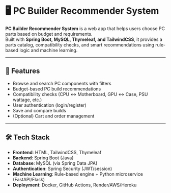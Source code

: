 # 🖥️ PC Builder Recommender System

**PC Builder Recommender System** is a web app that helps users choose PC parts based on budget and requirements.  
Built with **Spring Boot, MySQL, Thymeleaf, and TailwindCSS**, it provides a parts catalog, compatibility checks, and smart recommendations using rule-based logic and machine learning.

---

## 🚀 Features
- Browse and search PC components with filters  
- Budget-based PC build recommendations  
- Compatibility checks (CPU ↔ Motherboard, GPU ↔ Case, PSU wattage, etc.)  
- User authentication (login/register)  
- Save and compare builds  
- (Optional) Cart and order management  

---

## 🛠️ Tech Stack
- **Frontend**: HTML, TailwindCSS, Thymeleaf  
- **Backend**: Spring Boot (Java)  
- **Database**: MySQL (via Spring Data JPA)  
- **Authentication**: Spring Security (JWT/session)  
- **Machine Learning**: Rule-based engine + Python microservice (FastAPI/Flask)  
- **Deployment**: Docker, GitHub Actions, Render/AWS/Heroku  


